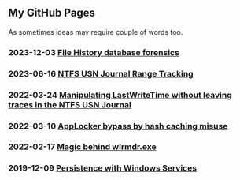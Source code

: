 ## My GitHub Pages

As sometimes ideas may require couple of words too.

### 2023-12-03 [File History database forensics](https://gtworek.github.io/PSBits/filehistory.html)

### 2023-06-16 [NTFS USN Journal Range Tracking](https://gtworek.github.io/PSBits/rangetracking.html)

### 2022-03-24 [Manipulating LastWriteTime without leaving traces in the NTFS USN Journal](https://gtworek.github.io/PSBits/lastwritetime.html)

### 2022-03-10 [AppLocker bypass by hash caching misuse](https://gtworek.github.io/PSBits/applockercachebypass.html)

### 2022-02-17 [Magic behind wlrmdr.exe](https://gtworek.github.io/PSBits/wlrmdr.html)

### 2019-12-09 [Persistence with Windows Services](https://gtworek.github.io/PSBits/services.html)
